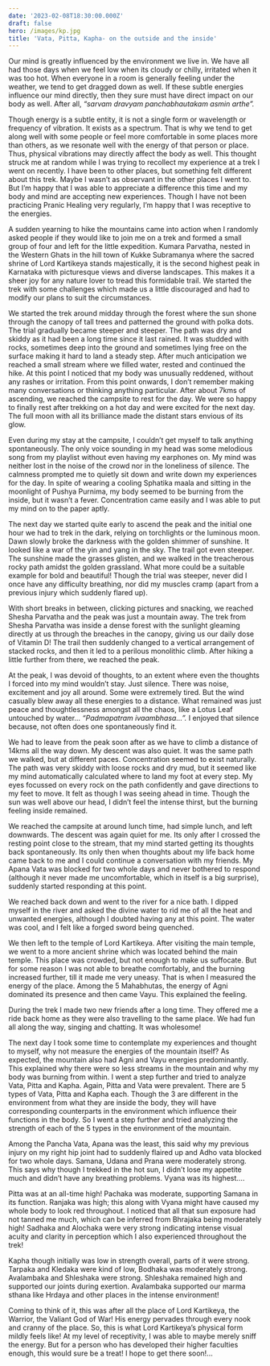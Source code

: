 ```yaml
---
date: '2023-02-08T18:30:00.000Z'
draft: false
hero: /images/kp.jpg
title: 'Vata, Pitta, Kapha- on the outside and the inside'
---
```


Our mind is greatly influenced by the environment we live in. We have all had those days when we feel low when its cloudy or chilly, irritated when it was too hot. When everyone in a room is generally feeling under the weather, we tend to get dragged down as well. If these subtle energies influence our mind directly, then they sure must have direct impact on our body as well. After all, *“sarvam dravyam panchabhautakam asmin arthe”.*

Though energy is a subtle entity, it is not a single form or wavelength or frequency of vibration. It exists as a spectrum. That is why we tend to get along well with some people or feel more comfortable in some places more than others, as we resonate well with the energy of that person or place. Thus, physical vibrations may directly affect the body as well. This thought struck me at random while I was trying to recollect my experience at a trek I went on recently. I have been to other places, but something felt different about this trek. Maybe I wasn’t as observant in the other places I went to. But I’m happy that I was able to appreciate a difference this time and my body and mind are accepting new experiences. Though I have not been practicing Pranic Healing very regularly, I’m happy that I was receptive to the energies.

A sudden yearning to hike the mountains came into action when I randomly asked people if they would like to join me on a trek and formed a small group of four and left for the little expedition. Kumara Parvatha, nested in the Western Ghats in the hill town of Kukke Subramanya where the sacred shrine of Lord Kartikeya stands majestically, it is the second highest peak in Karnataka with picturesque views and diverse landscapes. This makes it a sheer joy for any nature lover to tread this formidable trail. We started the trek with some challenges which made us a little discouraged and had to modify our plans to suit the circumstances.

We started the trek around midday through the forest where the sun shone through the canopy of tall trees and patterned the ground with polka dots. The trial gradually became steeper and steeper. The path was dry and skiddy as it had been a long time since it last rained. It was studded with rocks, sometimes deep into the ground and sometimes lying free on the surface making it hard to land a steady step. After much anticipation we reached a small stream where we filled water, rested and continued the hike. At this point I noticed that my body was unusually reddened, without any rashes or irritation. From this point onwards, I don’t remember making many conversations or thinking anything particular. After about 7kms of ascending, we reached the campsite to rest for the day. We were so happy to finally rest after trekking on a hot day and were excited for the next day. The full moon with all its brilliance made the distant stars envious of its glow.&#x20;

Even during my stay at the campsite, I couldn’t get myself to talk anything spontaneously. The only voice sounding in my head was some melodious song from my playlist without even having my earphones on. My mind was neither lost in the noise of the crowd nor in the loneliness of silence. The calmness prompted me to quietly sit down and write down my experiences for the day. In spite of wearing a cooling Sphatika maala and sitting in the moonlight of Pushya Purnima, my body seemed to be burning from the inside, but it wasn’t a fever. Concentration came easily and I was able to put my mind on to the paper aptly.

The next day we started quite early to ascend the peak and the initial one hour we had to trek in the dark, relying on torchlights or the luminous moon. Dawn slowly broke the darkness with the golden shimmer of sunshine. It looked like a war of the yin and yang in the sky. The trail got even steeper. The sunshine made the grasses glisten, and we walked in the treacherous rocky path amidst the golden grassland. What more could be a suitable example for bold and beautiful! Though the trial was steeper, never did I once have any difficulty breathing, nor did my muscles cramp (apart from a previous injury which suddenly flared up).

With short breaks in between, clicking pictures and snacking, we reached Shesha Parvatha and the peak was just a mountain away. The trek from Shesha Parvatha was inside a dense forest with the sunlight gleaming directly at us through the breaches in the canopy, giving us our daily dose of Vitamin D! The trail then suddenly changed to a vertical arrangement of stacked rocks, and then it led to a perilous monolithic climb. After hiking a little further from there, we reached the peak.

At the peak, I was devoid of thoughts, to an extent where even the thoughts I forced into my mind wouldn’t stay. Just silence. There was noise, excitement and joy all around. Some were extremely tired. But the wind casually blew away all these energies to a distance. What remained was just peace and thoughtlessness amongst all the chaos, like a Lotus Leaf untouched by water… *“Padmapatram ivaambhasa…”.* I enjoyed that silence because, not often does one spontaneously find it.

We had to leave from the peak soon after as we have to climb a distance of 14kms all the way down. My descent was also quiet. It was the same path we walked, but at different paces. Concentration seemed to exist naturally. The path was very skiddy with loose rocks and dry mud, but it seemed like my mind automatically calculated where to land my foot at every step. My eyes focussed on every rock on the path confidently and gave directions to my feet to move. It felt as though I was seeing ahead in time. Though the sun was well above our head, I didn’t feel the intense thirst, but the burning feeling inside remained.

We reached the campsite at around lunch time, had simple lunch, and left downwards. The descent was again quiet for me. Its only after I crossed the resting point close to the stream, that my mind started getting its thoughts back spontaneously. Its only then when thoughts about my life back home came back to me and I could continue a conversation with my friends. My Apana Vata was blocked for two whole days and never bothered to respond (although it never made me uncomfortable, which in itself is a big surprise), suddenly started responding at this point.

We reached back down and went to the river for a nice bath. I dipped myself in the river and asked the divine water to rid me of all the heat and unwanted energies, although I doubted having any at this point. The water was cool, and I felt like a forged sword being quenched.

We then left to the temple of Lord Kartikeya. After visiting the main temple, we went to a more ancient shrine which was located behind the main temple. This place was crowded, but not enough to make us suffocate. But for some reason I was not able to breathe comfortably, and the burning increased further, till it made me very uneasy. That is when I measured the energy of the place. Among the 5 Mahabhutas, the energy of Agni dominated its presence and then came Vayu. This explained the feeling.

During the trek I made two new friends after a long time. They offered me a ride back home as they were also travelling to the same place. We had fun all along the way, singing and chatting. It was wholesome!

The next day I took some time to contemplate my experiences and thought to myself, why not measure the energies of the mountain itself? As expected, the mountain also had Agni and Vayu energies predominantly. This explained why there were so less streams in the mountain and why my body was burning from within. I went a step further and tried to analyze Vata, Pitta and Kapha. Again, Pitta and Vata were prevalent. There are 5 types of Vata, Pitta and Kapha each. Though the 3 are different in the environment from what they are inside the body, they will have corresponding counterparts in the environment which influence their functions in the body. So I went a step further and tried analyzing the strength of each of the 5 types in the environment of the mountain.

Among the Pancha Vata, Apana was the least, this said why my previous injury on my right hip joint had to suddenly flaired up and Adho vata blocked for two whole days. Samana, Udana and Prana were moderately strong. This says why though I trekked in the hot sun, I didn’t lose my appetite much and didn’t have any breathing problems. Vyana was its highest….

Pitta was at an all-time high! Pachaka was moderate, supporting Samana in its function. Ranjaka was high; this along with Vyana might have caused my whole body to look red throughout. I noticed that all that sun exposure had not tanned me much, which can be inferred from Bhrajaka being moderately high! Sadhaka and Alochaka were very strong indicating intense visual acuity and clarity in perception which I also experienced throughout the trek!

Kapha though initially was low in strength overall, parts of it were strong. Tarpaka and Kledaka were kind of low, Bodhaka was moderately strong. Avalambaka and Shleshaka were strong. Shleshaka remained high and supported our joints during exertion. Avalambaka supported our marma sthana like Hrdaya and other places in the intense environment!

Coming to think of it, this was after all the place of Lord Kartikeya, the Warrior, the Valiant God of War! His energy pervades through every nook and cranny of the place. So, this is what Lord Kartikeya’s physical form mildly feels like! At my level of receptivity, I was able to maybe merely sniff the energy. But for a person who has developed their higher faculties enough, this would sure be a treat! I hope to get there soon!...

![](<> "")
